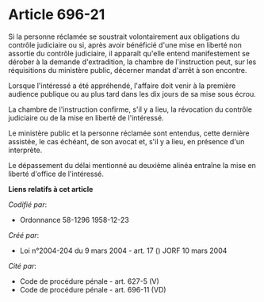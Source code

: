 # Article 696-21

Si la personne réclamée se soustrait volontairement aux obligations du contrôle judiciaire ou si, après avoir bénéficié d'une
mise en liberté non assortie du contrôle judiciaire, il apparaît qu'elle entend manifestement se dérober à la demande
d'extradition, la chambre de l'instruction peut, sur les réquisitions du ministère public, décerner mandat d'arrêt à son
encontre.

Lorsque l'intéressé a été appréhendé, l'affaire doit venir à la première audience publique ou au plus tard dans les dix jours
de sa mise sous écrou.

La chambre de l'instruction confirme, s'il y a lieu, la révocation du contrôle judiciaire ou de la mise en liberté de
l'intéressé.

Le ministère public et la personne réclamée sont entendus, cette dernière assistée, le cas échéant, de son avocat et, s'il y
a lieu, en présence d'un interprète.

Le dépassement du délai mentionné au deuxième alinéa entraîne la mise en liberté d'office de l'intéressé.

**Liens relatifs à cet article**

_Codifié par_:

  - Ordonnance 58-1296 1958-12-23

_Créé par_:

  - Loi n°2004-204 du 9 mars 2004 - art. 17 () JORF 10 mars 2004

_Cité par_:

  - Code de procédure pénale - art. 627-5 (V)
  - Code de procédure pénale - art. 696-11 (VD)
